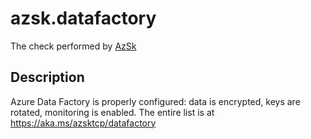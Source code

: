 # azsk.datafactory

The check performed by [AzSk](https://azsk.azurewebsites.net/)

## Description

Azure Data Factory is properly configured: data is encrypted, keys are rotated, monitoring is enabled. The entire list is at https://aka.ms/azsktcp/datafactory

